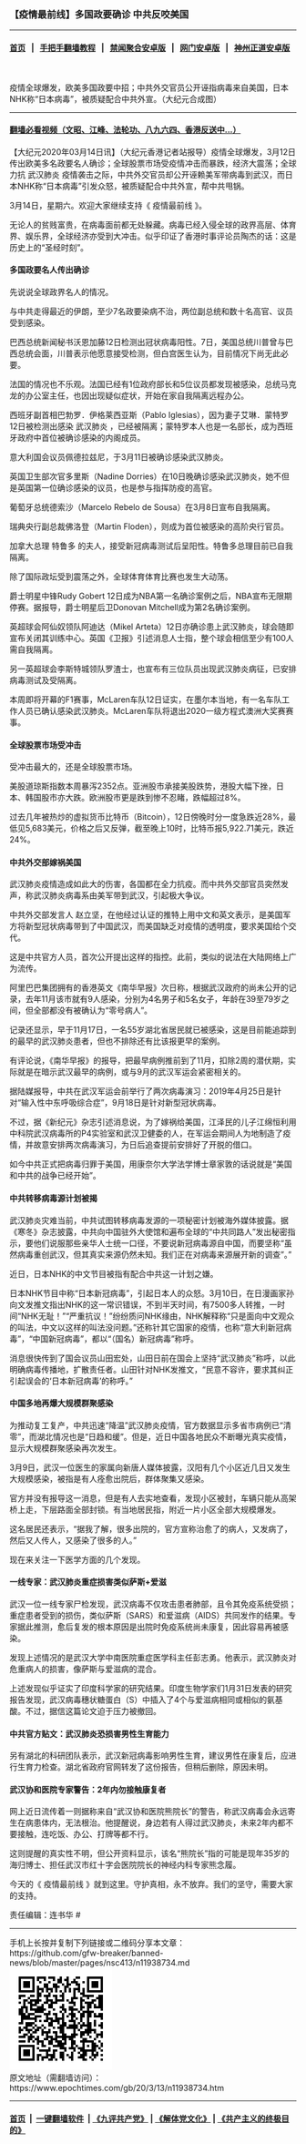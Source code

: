 ### 【疫情最前线】多国政要确诊 中共反咬美国
------------------------

#### [首页](https://github.com/gfw-breaker/banned-news/blob/master/README.md) &nbsp;&nbsp;|&nbsp;&nbsp; [手把手翻墙教程](https://github.com/gfw-breaker/guides/wiki) &nbsp;&nbsp;|&nbsp;&nbsp; [禁闻聚合安卓版](https://github.com/gfw-breaker/bn-android) &nbsp;&nbsp;|&nbsp;&nbsp; [网门安卓版](https://github.com/oGate2/oGate) &nbsp;&nbsp;|&nbsp;&nbsp; [神州正道安卓版](https://github.com/SzzdOgate/update) 



<div><img alt="" class="aligncenter wp-post-image" src="https://i.epochtimes.com/assets/uploads/2020/03/WhatsApp-Image-2020-03-13-at-8.27.32-PM-600x400.jpeg"/>
<div class="red16 caption">
 <p>
  疫情全球爆发，欧美多国政要中招；中共外交官员公开诬指病毒来自美国，日本NHK称“日本病毒”，被质疑配合中共外宣。（大纪元合成图）
 </p>
</div>
</div><hr/>

#### [翻墙必看视频（文昭、江峰、法轮功、八九六四、香港反送中...）](https://github.com/gfw-breaker/banned-news/blob/master/pages/link3.md)

<div><p>
 【大纪元2020年03月14日讯】（大纪元香港记者站报导）疫情全球爆发，3月12日传出欧美多名政要名人确诊；全球股票市场受疫情冲击而暴跌，经济大震荡；全球力抗
 <ok href="https://www.epochtimes.com/gb/tag/%E6%AD%A6%E6%B1%89%E8%82%BA%E7%82%8E.html">
  武汉肺炎
 </ok>
 疫情袭击之际，中共外交官员却公开诬赖美军带病毒到武汉，而日本NHK称“日本病毒”引发众怒，被质疑配合中共外宣，帮中共甩锅。
</p>
<p>
</p>
<p>
 3月14日，星期六。欢迎大家继续支持《
 <ok href="https://www.epochtimes.com/gb/tag/%E7%96%AB%E6%83%85%E6%9C%80%E5%89%8D%E7%BA%BF.html">
  疫情最前线
 </ok>
 》。
</p>
<p>
 无论人的贫贱富贵，在病毒面前都无处躲藏。病毒已经入侵全球的政界高层、体育界、娱乐界，全球经济亦受到大冲击。似乎印证了香港时事评论员陶杰的话：这是历史上的“圣经时刻”。
</p>
<h4>
 多国政要名人传出确诊
</h4>
<p>
 先说说全球政界名人的情况。
</p>
<p>
 与中共走得最近的伊朗，至少7名政要染病不治，两位副总统和数十名高官、议员受到感染。
</p>
<p>
 巴西总统新闻秘书沃恩加藤12日检测出冠状病毒阳性。7日，美国总统川普曾与巴西总统会面，川普表示他愿意接受检测，但白宫医生认为，目前情况下尚无此必要。
</p>
<p>
 法国的情况也不乐观。法国已经有1位政府部长和5位议员都发现被感染，总统马克龙的办公室主任，也因出现疑似症状，开始在家自我隔离远程办公。
</p>
<p>
 西班牙副首相巴勃罗．伊格莱西亚斯（Pablo Iglesias），因为妻子艾琳．蒙特罗12日被检测出感染
 <ok href="https://www.epochtimes.com/gb/tag/%E6%AD%A6%E6%B1%89%E8%82%BA%E7%82%8E.html">
  武汉肺炎
 </ok>
 ，已经被隔离；蒙特罗本人也是一名部长，成为西班牙政府中首位被确诊感染的内阁成员。
</p>
<p>
 意大利国会议员佩德拉兹尼，于3月11日被确诊感染武汉肺炎。
</p>
<p>
 英国卫生部次官多里斯（Nadine Dorries）在10日晚确诊感染武汉肺炎，她不但是英国第一位确诊感染的议员，也是参与指挥防疫的高官。
</p>
<p>
 葡萄牙总统德索沙（Marcelo Rebelo de Sousa）在3月8日宣布自我隔离。
</p>
<p>
 瑞典央行副总裁佛洛登（Martin Floden），则成为首位被感染的高阶央行官员。
</p>
<p>
 加拿大总理
 <ok href="https://www.epochtimes.com/gb/tag/%E7%89%B9%E9%B2%81%E5%A4%9A.html">
  特鲁多
 </ok>
 的夫人，接受新冠病毒测试后呈阳性。特鲁多总理目前已自我隔离。
</p>
<p>
 除了国际政坛受到震荡之外，全球体育体育比赛也发生大动荡。
</p>
<p>
 爵士明星中锋Rudy Gobert 12日成为NBA第一名确诊案例之后，NBA宣布无限期停赛。据报导，爵士明星后卫Donovan Mitchell成为第2名确诊案例。
</p>
<p>
 英超球会阿仙奴领队阿迪达（Mikel Arteta）12日亦确诊患上武汉肺炎，球会随即宣布关闭其训练中心。英国《卫报》引述消息人士指，整个球会相信至少有100人需自我隔离。
</p>
<p>
 另一英超球会李斯特城领队罗渣士，也宣布有三位队员出现武汉肺炎病征，已安排病毒测试及受隔离。
</p>
<p>
 本周即将开幕的F1赛事，McLaren车队12日证实，在墨尔本当地，有一名车队工作人员已确认感染武汉肺炎。McLaren车队将退出2020一级方程式澳洲大奖赛赛事。
</p>
<h4>
 全球股票市场受冲击
</h4>
<p>
 受冲击最大的，还是全球股票市场。
</p>
<p>
 美股道琼斯指数本周暴泻2352点。亚洲股市承接美股跌势，港股大幅下挫，日本、韩国股市亦大跌。欧洲股市更是跌到惨不忍睹，跌幅超过8%。
</p>
<p>
 过去几年被热炒的虚拟货币比特币（Bitcoin），12日傍晚时分一度急跌近28%，最低见5,683美元，价格之后又反弹，截至晚上10时，比特币报5,922.71美元，跌近24%。
</p>
<h4>
 中共外交部嫁祸美国
</h4>
<p>
 武汉肺炎疫情造成如此大的伤害，各国都在全力抗疫。而中共外交部官员突然发声，称武汉肺炎病毒系由美军带到武汉，引起极大争议。
</p>
<p>
 <ok href="https://www.epochtimes.com/gb/tag/%E4%B8%AD%E5%85%B1%E5%A4%96%E4%BA%A4%E9%83%A8%E5%8F%91%E8%A8%80%E4%BA%BA.html">
  中共外交部发言人
 </ok>
 赵立坚，在他经过认证的推特上用中文和英文表示，是美国军方将新型冠状病毒带到了中国武汉，而美国缺乏对疫情的透明度，要求美国给个交代。
</p>
<p>
 这是中共官方人员，首次公开提出这样的指控。此前，类似的说法在大陆网络上广为流传。
</p>
<p>
 阿里巴巴集团拥有的香港英文《南华早报》次日称，根据武汉政府的尚未公开的记录，去年11月该市就有9人感染，分别为4名男子和5名女子，年龄在39至79岁之间，但全部都没有被确认为“零号病人”。
</p>
<p>
 记录还显示，早于11月17日，一名55岁湖北省居民就已被感染，这是目前能追踪到的最早的武汉肺炎患者，但也不排除还有比该报更早的案例。
</p>
<p>
 有评论说，《南华早报》的报导，把最早病例推前到了11月，扣除2周的潜伏期，实际就是在暗示武汉最早的病例，或与9月的武汉军运会紧密相关的。
</p>
<p>
 据陆媒报导，中共在武汉军运会前举行了两次病毒演习：2019年4月25日是针对“输入性中东呼吸综合症”，9月18日是针对新型冠状病毒。
</p>
<p>
 不过，据《新纪元》杂志引述消息说，为了嫁祸给美国，江泽民的儿子江绵恒利用中科院武汉病毒所的P4实验室和武汉卫健委的人，在军运会期间人为地制造了疫情，并故意安排两次病毒演习，为日后追查提前安排好了开脱的借口。
</p>
<p>
 如今中共正式把病毒归罪于美国，用康奈尔大学法学博士章家敦的话说就是“美国和中共的战争已经开始”。
</p>
<h4>
 中共转移病毒源计划被揭
</h4>
<p>
 武汉肺炎灾难当前，中共试图转移病毒发源的一项秘密计划被海外媒体披露。据《寒冬》杂志披露，中共向中国驻外大使馆和遍布全球的“中共同路人”发出秘密指示，要他们说服那些亲华人士统一口径，不要说新冠病毒源自中国，而要坚称“虽然病毒重创武汉，但其真实来源仍然未知。我们正在对病毒来源展开新的调查”。”
</p>
<p>
 近日，日本NHK的中文节目被指有配合中共这一计划之嫌。
</p>
<p>
 日本NHK节目中称“日本新冠病毒”，引起日本人的众怒。3月10日，在日漫画家孙向文发推文指出NHK的这一常识错误，不到半天时间，有7500多人转推，一时间“NHK无耻！”“严重抗议！”纷纷质问NHK缘由，NHK解释称“只是面向中文观众的叫法，中文以这样的叫法没问题。”还称针其它国家的疫情，也称“意大利新冠病毒”，“中国新冠病毒”，都以“（国名）新冠病毒”称呼。
</p>
<p>
 消息很快传到了国会议员山田宏处，山田日前在国会上坚持“武汉肺炎”称呼，以此明确病毒传播地，扩散责任者。山田针对NHK发推文，“民意不容许，要求其纠正引起误会的‘日本新冠病毒’的称呼。”
</p>
<h4>
 中国多地再爆大规模群聚感染
</h4>
<p>
 为推动复工复产，中共迅速“降温”武汉肺炎疫情，官方数据显示多省市病例已“清零”，而湖北情况也是“日趋和缓”。但是，近日中国各地民众不断曝光真实疫情，显示大规模群聚感染再次发生。
</p>
<p>
 3月9日，武汉一位医生的家属向新唐人媒体披露，汉阳有几个小区近几日又发生大规模感染，被指是有人痊愈出院后，群体聚集又感染。
</p>
<p>
 官方并没有报导这一消息，但是有人去实地查看，发现小区被封，车辆只能从高架桥上走，下层路面全部封锁。有当地居民指，附近一片小区全部大规模爆发。
</p>
<p>
 这名居民还表示，“据我了解，很多出院的，官方宣称治愈了的病人，又发病了，然后又人传人，又感染了很多的人。”
</p>
<p>
 现在来关注一下医学方面的几个发现。
</p>
<h4>
 一线专家：武汉肺炎重症损害类似萨斯+爱滋
</h4>
<p>
 武汉一位一线专家尸检发现，武汉病毒不仅攻击患者肺部，且令其免疫系统受损；重症患者受到的损伤，类似萨斯（SARS）和爱滋病（AIDS）共同发作的结果。专家据此推测，愈后复发的根本原因是出院时免疫系统尚未康复，因此容易再被感染。
</p>
<p>
 发现上述情况的是武汉大学中南医院重症医学科主任彭志勇。他表示，武汉肺炎对危重病人的损害，像萨斯与爱滋病的混合。
</p>
<p>
 上述发现似乎证实了印度科学家的研究结果。印度生物学家们1月31日发表的研究报告发现，武汉病毒穗状糖蛋白（S）中插入了4个与爱滋病相同或相似的氨基酸。不过，据信这篇论文迫于压力被撤回。
</p>
<h4>
 中共官方贴文：武汉肺炎恐损害男性生育能力
</h4>
<p>
 另有湖北的科研团队表示，武汉新冠病毒影响男性生育，建议男性在康复后，应进行生育力检查。湖北省政府官网转发了这份报告，但稍后删除，原因未明。
</p>
<h4>
 武汉协和医院专家警告：2年内勿接触康复者
</h4>
<p>
 网上近日流传着一则据称来自“武汉协和医院熊院长”的警告，称武汉病毒会永远寄生在病患体内，无法根治。他提醒说，身边若有人得过武汉肺炎，未来2年内都不要接触，连吃饭、办公、打牌等都不行。
</p>
<p>
 这则提醒的真实性不明，但公开资料显示，该名“熊院长”指的可能是现年35岁的海归博士、担任武汉市红十字会医院院长的神经内科专家熊念履。
</p>
<p>
 今天的《
 <ok href="https://www.epochtimes.com/gb/tag/%E7%96%AB%E6%83%85%E6%9C%80%E5%89%8D%E7%BA%BF.html">
  疫情最前线
 </ok>
 》就到这里。守护真相，永不放弃。我们的坚守，需要大家的支持。
</p>
<p>
 责任编辑：连书华 #
</p>
</div>
<hr/>
手机上长按并复制下列链接或二维码分享本文章：<br/>
https://github.com/gfw-breaker/banned-news/blob/master/pages/nsc413/n11938734.md <br/>
<a href='https://github.com/gfw-breaker/banned-news/blob/master/pages/nsc413/n11938734.md'><img src='https://github.com/gfw-breaker/banned-news/blob/master/pages/nsc413/n11938734.md.png'/></a> <br/>
原文地址（需翻墙访问）：https://www.epochtimes.com/gb/20/3/13/n11938734.htm


------------------------
#### [首页](https://github.com/gfw-breaker/banned-news/blob/master/README.md) &nbsp;|&nbsp; [一键翻墙软件](https://github.com/gfw-breaker/nogfw/blob/master/README.md) &nbsp;| [《九评共产党》](https://github.com/gfw-breaker/9ping.md/blob/master/README.md#九评之一评共产党是什么) | [《解体党文化》](https://github.com/gfw-breaker/jtdwh.md/blob/master/README.md) | [《共产主义的终极目的》](https://github.com/gfw-breaker/gczydzjmd.md/blob/master/README.md)


<img src='http://gfw-breaker.win/banned-news/pages/nsc413/n11938734.md' width='0px' height='0px'/>